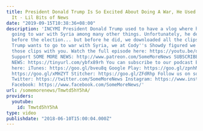 ```yaml
---
title: President Donald Trump Is So Excited About Doing A War, He Used To Vlog About
  It - Lil Bits of News
date: "2019-09-15T10:38:36+08:00"
description: 'INCYMI President Donald Trump used to have a vlog where he was against
  going to war with Syria among many other things. Unfortunately, he deleted the vlog
  before the election... but before he did, we downloaded all the clips! So now that
  Trump wants to go to war with Syria, we at Cody''s Showdy figured we should share
  those clips with you. Watch the full episode here: https://youtu.be/dm4EnRKAmw8
  Support SOME MORE NEWS: http://www.patreon.com/SomeMoreNews SUBSCRIBE to SOME MORE
  NEWS: https://tinyurl.com/ybfx89rh You can subscribe to our podcast EVEN MORE NEWS
  here: iTunes: https://goo.gl/bveu8q Google Play: https://goo.gl/zpnhN9 Soundcloud:
  https://goo.gl/xMHZYT Stitcher: https://goo.gl/ZFdRhp Follow us on social Media!
  Twitter: https://twitter.com/SomeMoreNews Instagram: https://www.instagram.com/SomeMoreNews/
  Facebook: https://www.facebook.com/SomeMoreNews/'
url: /somemorenews/Tmwtd5hY5hA/
providers:
  youtube:
    id: Tmwtd5hY5hA
type: video
publishdate: "2018-06-10T15:00:04.000Z"
---
```

